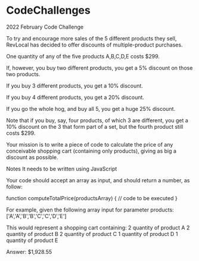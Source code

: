 # CodeChallenges
2022 February Code Challenge

To try and encourage more sales of the 5 different products they sell, RevLocal has decided to offer discounts of multiple-product purchases.

One quantity of any of the five products A,B,C,D,E costs $299.

If, however, you buy two different products, you get a 5%
discount on those two products.

If you buy 3 different products, you get a 10% discount.

If you buy 4 different products, you get a 20% discount.

If you go the whole hog, and buy all 5, you get a huge 25%
discount.

Note that if you buy, say, four products, of which 3 are
different, you get a 10% discount on the 3 that
form part of a set, but the fourth product still costs $299.

Your mission is to write a piece of code to calculate the
price of any conceivable shopping cart (containing only
products), giving as big a discount as possible.

Notes
It needs to be written using JavaScript

Your code should accept an array as input, and should return a number, as follow:

function computeTotalPrice(productsArray) {
  // code to be executed
}

For example, given the following array input for parameter products:
['A','A','B','B','C','C','D','E']

This would represent a shopping cart containing:
2 quantity of product A
2 quantity of product B
2 quantity of product C
1 quantity of product D
1 quantity of product E

Answer: $1,928.55
